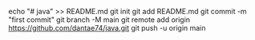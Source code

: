 echo "# java" >> README.md
git init
git add README.md
git commit -m "first commit"
git branch -M main
git remote add origin https://github.com/dantae74/java.git
git push -u origin main
